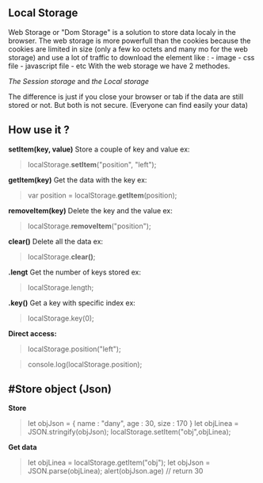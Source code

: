 Local Storage
---

Web Storage or "Dom Storage" is a solution to store data localy in the browser.
The web storage is more powerfull than the cookies because the cookies are limited in size (only a few ko octets and many mo for the web storage) and use a lot of traffic to download the element like :
	- image
	- css file
	- javascript file
	- etc
With the web storage we have 2 methodes.

*The Session storage* and *the Local storage*

The difference is just if you close your browser or tab if the data are still stored or not.
But both is not secure. (Everyone can find easily your data)

How use it ?
---

**setItem(key, value)**
Store a couple of key and value
ex: 
>localStorage.**setItem**("position", "left");

**getItem(key)**
Get the data with the key
ex: 
>var position = localStorage.**getItem**(position);

**removeItem(key)**
Delete the key and the value
ex: 
>localStorage.**removeItem**("position");

**clear()**
Delete all the data
ex: 
>localStorage.**clear()**;

**.lengt**
Get the number of keys stored
ex: 
>localStorage.length;

**.key()**
Get a key with specific index
ex: 
>localStorage.key(0);

**Direct access:**

>localStorage.position("left");

>console.log(localStorage.position);

#Store object (Json)
--- 

**Store**

>let objJson = {
    name : "dany",
    age : 30,
    size : 170
}
let objLinea = JSON.stringify(objJson);
localStorage.setItem("obj",objLinea);

**Get data**

>let objLinea = localStorage.getItem("obj");
let objJson = JSON.parse(objLinea);
alert(objJson.age) // return 30
